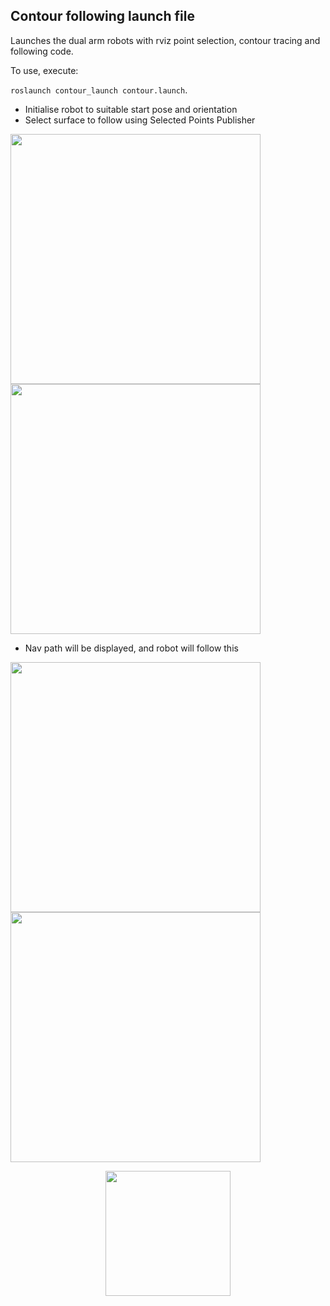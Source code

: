 ## Contour following launch file

Launches the dual arm robots with rviz point selection, contour tracing and following code. 

To use, execute:

`roslaunch contour_launch contour.launch`.

* Initialise robot to suitable start pose and orientation
* Select surface to follow using Selected Points Publisher

<img src="https://github.com/ipab-rad/saifer-surgery/blob/master/src/saif_ui/contour_launch/ims/s1.png" width="400" /><img src="https://github.com/ipab-rad/saifer-surgery/blob/master/src/saif_ui/contour_launch/ims/s2.png" width="400" />

* Nav path will be displayed, and robot will follow this

<img src="https://github.com/ipab-rad/saifer-surgery/blob/master/src/saif_ui/contour_launch/ims/s3.png" width="400" /><img src="https://github.com/ipab-rad/saifer-surgery/blob/master/src/saif_ui/contour_launch/ims/s4.png" width="400" />


<p align="center">
<img src="https://github.com/ipab-rad/saifer-surgery/blob/master/src/saif_ui/contour_launch/ims/surface.gif" width="200" />
</p>

